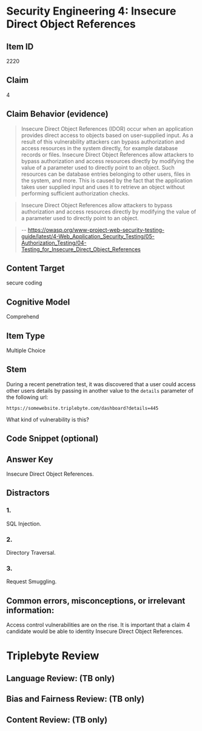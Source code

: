 # Security Engineering 4: Insecure Direct Object References

## Item ID
2220

## Claim

4

## Claim Behavior (evidence)

> Insecure Direct Object References (IDOR) occur when an application provides direct access to objects based on user-supplied input. As a result of this vulnerability attackers can bypass authorization and access resources in the system directly, for example database records or files. Insecure Direct Object References allow attackers to bypass authorization and access resources directly by modifying the value of a parameter used to directly point to an object. Such resources can be database entries belonging to other users, files in the system, and more. This is caused by the fact that the application takes user supplied input and uses it to retrieve an object without performing sufficient authorization checks.

> Insecure Direct Object References allow attackers to bypass authorization and access resources directly by modifying the value of a parameter used to directly point to an object.

> -- https://owasp.org/www-project-web-security-testing-guide/latest/4-Web_Application_Security_Testing/05-Authorization_Testing/04-Testing_for_Insecure_Direct_Object_References

## Content Target

secure coding

## Cognitive Model

Comprehend

## Item Type

Multiple Choice

## Stem

During a recent penetration test, it was discovered that a user could access other users details by passing in another value to the `details` parameter of the following url:

`https://somewebsite.triplebyte.com/dashboard?details=445`

What kind of vulnerability is this?

## Code Snippet (optional)

## Answer Key

Insecure Direct Object References.

## Distractors

### 1.

SQL Injection.


### 2.

Directory Traversal.


### 3.

Request Smuggling.

## Common errors, misconceptions, or irrelevant information:

Access control vulnerabilities are on the rise. It is important that a claim 4 candidate would be able to identity Insecure Direct Object References.

# Triplebyte Review


## Language Review: (TB only)


## Bias and Fairness Review: (TB only)


## Content Review: (TB only)


